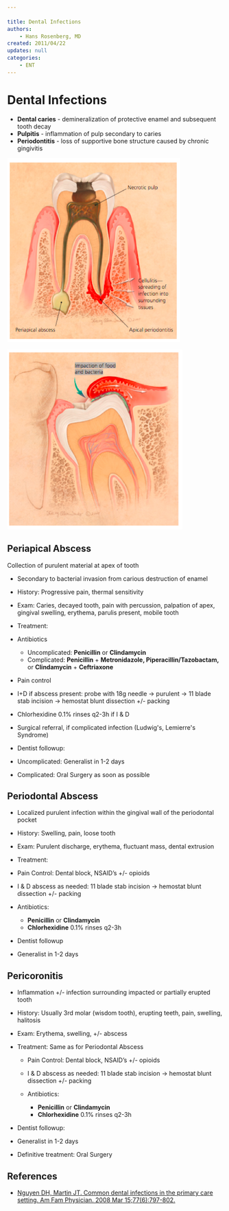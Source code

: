 ```yaml
---

title: Dental Infections
authors:
    - Hans Rosenberg, MD
created: 2011/04/22
updates: null
categories:
    - ENT
---
```


# Dental Infections

-   **Dental caries** - demineralization of protective enamel and subsequent tooth decay
-   **Pulpitis** - inflammation of pulp secondary to caries
-   **Periodontitis** - loss of supportive bone structure caused by chronic gingivitis

![](image-1.png)

![](image-2.png)

## Periapical Abscess

Collection of purulent material at apex of tooth

-   Secondary to bacterial invasion from carious destruction of enamel
-   History: Progressive pain, thermal sensitivity
-   Exam: Caries, decayed tooth, pain with percussion, palpation of apex, gingival swelling, erythema, parulis present, mobile tooth
-   Treatment:

-   Antibiotics

    -   Uncomplicated: **<span class="drug">Penicillin</span>** or **<span class="drug">Clindamycin</span>**
    -   Complicated: **<span class="drug">Penicillin</span>** + **<span class="drug">Metronidazole</span>, Piperacillin/Tazobactam,** or **<span class="drug">Clindamycin</span>** + **<span class="drug">Ceftriaxone</span>**

-   Pain control
-   I+D if abscess present: probe with 18g needle → purulent → 11 blade stab incision → hemostat blunt dissection +/- packing
-   <span class="drug">Chlorhexidine</span> 0.1% rinses q2-3h if I & D
-   Surgical referral, if complicated infection (Ludwig's, Lemierre's Syndrome)

-   Dentist followup:

-   Uncomplicated: Generalist in 1-2 days
-   Complicated: Oral Surgery as soon as possible

## Periodontal Abscess

-   Localized purulent infection within the gingival wall of the periodontal pocket
-   History: Swelling, pain, loose tooth
-   Exam: Purulent discharge, erythema, fluctuant mass, dental extrusion
-   Treatment:

-   Pain Control: Dental block, NSAID’s +/- opioids
-   I & D abscess as needed: 11 blade stab incision → hemostat blunt dissection +/- packing
-   Antibiotics:

    -   **<span class="drug">Penicillin</span>** or **<span class="drug">Clindamycin</span>**
    -   **<span class="drug">Chlorhexidine</span>** 0.1% rinses q2-3h

-   Dentist followup
-   Generalist in 1-2 days

## Pericoronitis

-   Inflammation +/- infection surrounding impacted or partially erupted tooth
-   History: Usually 3rd molar (wisdom tooth), erupting teeth, pain, swelling, halitosis
-   Exam: Erythema, swelling, +/- abscess
-   Treatment: Same as for Periodontal Abscess

    -   Pain Control: Dental block, NSAID’s +/- opioids
    -   I & D abscess as needed: 11 blade stab incision → hemostat blunt dissection +/- packing
    -   Antibiotics:

        -   **<span class="drug">Penicillin</span>** or **<span class="drug">Clindamycin</span>**
        -   **<span class="drug">Chlorhexidine</span>** 0.1% rinses q2-3h

-   Dentist followup: 
-   Generalist in 1-2 days

-   Definitive treatment: Oral Surgery

## References

-   [Nguyen DH, Martin JT. Common dental infections in the primary care setting. Am Fam Physician. 2008 Mar 15;77(6):797-802.](https://www.ncbi.nlm.nih.gov/pubmed/?term=18386594)
